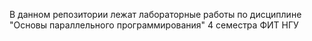 В данном репозитории лежат лабораторные работы по дисциплине "Основы параллельного программирования" 4 семестра ФИТ НГУ
